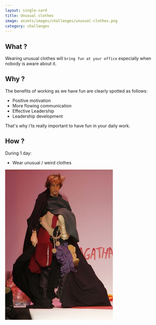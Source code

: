 ```yaml
---
layout: single-card
title: Unusual clothes
image: assets/images/challenges/unusual-clothes.png
category: challenges
---
```



## What ?
Wearing unusual clothes will `bring fun at your office` especially when nobody is aware about it.

## Why ?
The benefits of working as we have fun are clearly spotted as follows:
* Positive motivation
* More flowing communication
* Effective Leadership
* Leadership development  

That's why i'ts really important to have fun in your daily work.

## How ?
During 1 day:
* Wear unusual / weird clothes

![Unusual clothes](assets/images/unusual-clothes1.jpg)

